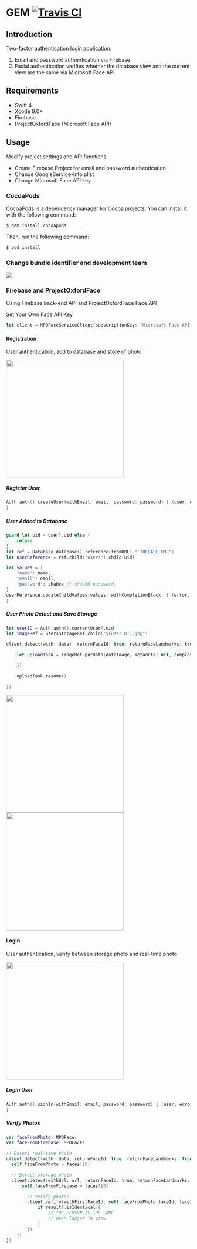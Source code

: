 # GEM [![Travis CI](https://travis-ci.org/emreozdil/GEM.svg?branch=master)](https://travis-ci.org/emreozdil/GEM/builds)

## Introduction
Two-factor authentication login application.
1. Email and password authentication via Firebase
2. Facial authentication verifies whether the database view and the current view are the same via Microsoft Face API

## Requirements
- Swift 4
- Xcode 9.0+
- Firebase
- ProjectOxfordFace (Microsoft Face API)

## Usage
Modify project settings and API functions

- Create Firebase Project for email and password authentication
- Change GoogleService-Info.plist
- Change Microsoft Face API key

### CocoaPods

[CocoaPods](http://cocoapods.org) is a dependency manager for Cocoa projects. You can install it with the following command:

```bash
$ gem install cocoapods
```

Then, run the following command:

```bash
$ pod install
```

### Change bundle identifier and development team
<img src="https://firebasestorage.googleapis.com/v0/b/gem-ios-3a8e7.appspot.com/o/Project%20Settings.png?alt=media&token=6eaf3975-2424-46ac-b827-e42e53f9adbc">




### Firebase and ProjectOxfordFace
Using Firebase back-end API and ProjectOxfordFace Face API

Set Your Own Face API Key
```swift
let client = MPOFaceServiceClient(subscriptionKey: "Microsoft Face API KEY")!
```

#### Registration
User authentication, add to database and store of photo

<img src="/Screenshots/register.PNG" width="320px">

##### Register User
```swift
Auth.auth().createUser(withEmail: email, password: password) { (user, error) in
}
```

##### User Added to Database
```swift
guard let uid = user?.uid else {
    return
}
let ref = Database.database().reference(fromURL: "FIREBASE_URL")
let userReference = ref.child("users").child(uid)

let values = [
    "name": name,
    "email": email,
    "password": shaHex // sha256 password
]
userReference.updateChildValues(values, withCompletionBlock: { (error, reference) in
}
```
##### User Photo Detect and Save Storage
```swift
let userID = Auth.auth().currentUser?.uid
let imageRef = usersStorageRef.child("\(userID!).jpg")

client.detect(with: data!, returnFaceId: true, returnFaceLandmarks: true, returnFaceAttributes: [], completionBlock: { (faces, error) in

    let uploadTask = imageRef.putData(dataImage, metadata: nil, completion: { (metadata, error) in

    })

    uploadTask.resume()

})
```
<img src="/Screenshots/camera.PNG" width="320px"><img src="/Screenshots/welcome.PNG" width="320px">

#### Login
User authentication, verify between storage photo and real-time photo

<img src="/Screenshots/login.PNG" width="320px">

##### Login User
```swift
Auth.auth().signIn(withEmail: email, password: password) { (user, error) in
}
```

##### Verify Photos
```swift
var faceFromPhoto: MPOFace!
var faceFromFirebase: MPOFace!

// Detect real-time photo
client.detect(with: data, returnFaceId: true, returnFaceLandmarks: true, returnFaceAttributes: [], completionBlock: { (faces, error) in
  self.faceFromPhoto = faces![0]

  // Detect storage photo
  client.detect(withUrl: url, returnFaceId: true, returnFaceLandmarks: true, returnFaceAttributes: [], completionBlock: { (faces, error) in
      self.faceFromFirebase = faces![0]

        // Verify photos
        client.verify(withFirstFaceId: self.faceFromPhoto.faceId, faceId2: self.faceFromFirebase.faceId, completionBlock: { (result, error) in
            if result!.isIdentical {
                // THE PERSON IS THE SAME
                // Open logged in view
            }
        })
    })
})
```
